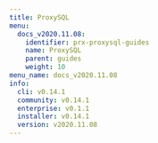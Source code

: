 ```yaml
---
title: ProxySQL
menu:
  docs_v2020.11.08:
    identifier: prx-proxysql-guides
    name: ProxySQL
    parent: guides
    weight: 10
menu_name: docs_v2020.11.08
info:
  cli: v0.14.1
  community: v0.14.1
  enterprise: v0.1.1
  installer: v0.14.1
  version: v2020.11.08
---
```


